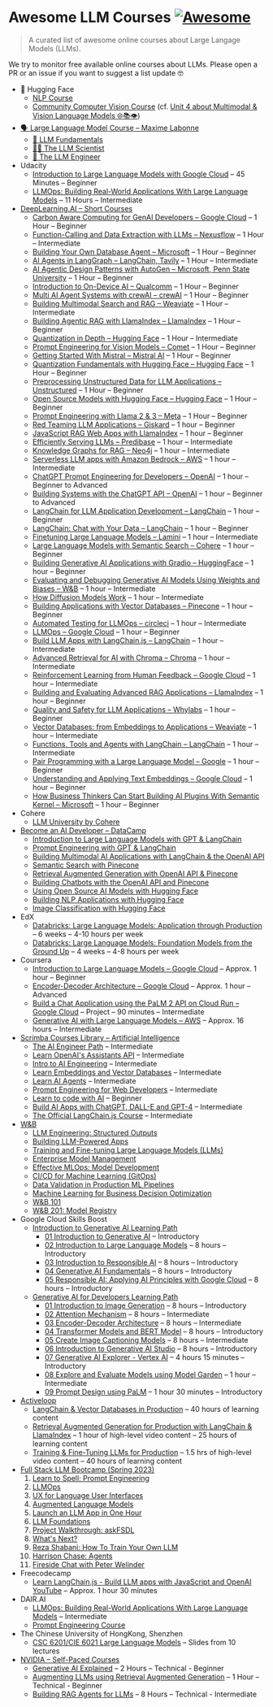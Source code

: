 
# Awesome LLM Courses [![Awesome](https://awesome.re/badge-flat.svg)](https://awesome.re)

> A curated list of awesome online courses about Large Langage Models (LLMs).

We try to monitor free available online courses about LLMs. Please open a PR or an issue if you want to suggest a list update 🤓

- 🤗 Hugging Face
	- [NLP Course](https://huggingface.co/learn/nlp-course/)
	- [Community Computer Vision Course](https://huggingface.co/learn/computer-vision-course/) (cf. [Unit 4 about Multimodal & Vision Language Models 🌐📚👁️](https://huggingface.co/learn/computer-vision-course/unit4/multimodal-models/pre-intro))
- [🗣️ Large Language Model Course – Maxime Labonne](https://github.com/mlabonne/llm-course)
	- [🧩 LLM Fundamentals](https://github.com/mlabonne/llm-course#-llm-fundamentals)
	- [🧑‍🔬 The LLM Scientist](https://github.com/mlabonne/llm-course#-the-llm-scientist)
	- [👷 The LLM Engineer](https://github.com/mlabonne/llm-course#-the-llm-engineer)
- Udacity
	- [Introduction to Large Language Models with Google Cloud](https://www.udacity.com/course/introduction-large-language-models-google-cloud--cd12959) – 45 Minutes – Beginner
	- [LLMOps: Building Real-World Applications With Large Language Models](https://www.udacity.com/course/building-real-world-applications-with-large-language-models--cd13455) – 11 Hours – Intermediate
- [DeepLearning.AI – Short Courses](https://www.deeplearning.ai/short-courses/)
	- [Carbon Aware Computing for GenAI Developers – Google Cloud](https://www.deeplearning.ai/short-courses/carbon-aware-computing-for-genai-developers) – 1 Hour – Beginner
	- [Function-Calling and Data Extraction with LLMs – Nexusflow](https://www.deeplearning.ai/short-courses/function-calling-and-data-extraction-with-llms) – 1 Hour – Intermediate
	- [Building Your Own Database Agent – Microsoft](https://www.deeplearning.ai/short-courses/building-your-own-database-agent) – 1 Hour – Beginner
	- [AI Agents in LangGraph – LangChain, Tavily](https://www.deeplearning.ai/short-courses/ai-agents-in-langgraph) – 1 Hour – Intermediate
	- [AI Agentic Design Patterns with AutoGen – Microsoft, Penn State University](https://www.deeplearning.ai/short-courses/ai-agentic-design-patterns-with-autogen) – 1 Hour – Beginner
	- [Introduction to On-Device AI – Qualcomm](https://www.deeplearning.ai/short-courses/introduction-to-on-device-ai) – 1 Hour – Beginner
	- [Multi AI Agent Systems with crewAI – crewAI](https://www.deeplearning.ai/short-courses/multi-ai-agent-systems-with-crewai) – 1 Hour – Beginner
	- [Building Multimodal Search and RAG – Weaviate](https://www.deeplearning.ai/short-courses/building-multimodal-search-and-rag) – 1 Hour – Intermediate
	- [Building Agentic RAG with LlamaIndex – LlamaIndex](https://www.deeplearning.ai/short-courses/building-agentic-rag-with-llamaindex) – 1 Hour – Beginner
	- [Quantization in Depth – Hugging Face](https://www.deeplearning.ai/short-courses/quantization-in-depth) – 1 Hour – Intermediate
	- [Prompt Engineering for Vision Models – Comet](https://www.deeplearning.ai/short-courses/prompt-engineering-for-vision-models) – 1 Hour – Beginner
	- [Getting Started With Mistral – Mistral AI](https://www.deeplearning.ai/short-courses/getting-started-with-mistral) – 1 Hour – Beginner
	- [Quantization Fundamentals with Hugging Face – Hugging Face](https://www.deeplearning.ai/short-courses/quantization-fundamentals-with-hugging-face) – 1 Hour – Beginner
	- [Preprocessing Unstructured Data for LLM Applications – Unstructured](https://www.deeplearning.ai/short-courses/preprocessing-unstructured-data-for-llm-applications) – 1 Hour – Beginner
	- [Open Source Models with Hugging Face – Hugging Face](https://www.deeplearning.ai/short-courses/open-source-models-hugging-face) – 1 Hour – Beginner
	- [Prompt Engineering with Llama 2 & 3 – Meta](https://www.deeplearning.ai/short-courses/prompt-engineering-with-llama-2) – 1 Hour – Beginner
	- [Red Teaming LLM Applications – Giskard](https://www.deeplearning.ai/short-courses/red-teaming-llm-applications/) – 1 hour – Beginner
	- [JavaScript RAG Web Apps with LlamaIndex](https://www.deeplearning.ai/short-courses/javascript-rag-web-apps-with-llamaindex/) – 1 hour – Beginner
	- [Efficiently Serving LLMs – Predibase](https://www.deeplearning.ai/short-courses/efficiently-serving-llms/) – 1 hour – Intermediate
	- [Knowledge Graphs for RAG – Neo4j](https://www.deeplearning.ai/short-courses/knowledge-graphs-rag/) – 1 hour – Intermediate
	- [Serverless LLM apps with Amazon Bedrock – AWS](https://www.deeplearning.ai/short-courses/serverless-llm-apps-amazon-bedrock/) – 1 hour – Intermediate
	- [ChatGPT Prompt Engineering for Developers – OpenAI](https://www.deeplearning.ai/short-courses/chatgpt-prompt-engineering-for-developers/) – 1 hour – Beginner to Advanced
	- [Building Systems with the ChatGPT API – OpenAI](https://www.deeplearning.ai/short-courses/building-systems-with-chatgpt/) – 1 hour – Beginner to Advanced
	- [LangChain for LLM Application Development – LangChain](https://www.deeplearning.ai/short-courses/langchain-for-llm-application-development/) – 1 hour – Beginner
	- [LangChain: Chat with Your Data – LangChain](https://www.deeplearning.ai/short-courses/langchain-chat-with-your-data/) – 1 hour – Beginner
	- [Finetuning Large Language Models – Lamini](https://www.deeplearning.ai/short-courses/finetuning-large-language-models/) – 1 hour – Intermediate
	- [Large Language Models with Semantic Search – Cohere](https://www.deeplearning.ai/short-courses/large-language-models-semantic-search/) – 1 hour – Beginner
	- [Building Generative AI Applications with Gradio – HuggingFace](https://www.deeplearning.ai/short-courses/building-generative-ai-applications-with-gradio/) – 1 hour – Beginner
	- [Evaluating and Debugging Generative AI Models Using Weights and Biases – W&B](https://www.deeplearning.ai/short-courses/evaluating-debugging-generative-ai/) – 1 hour – Intermediate
	- [How Diffusion Models Work](https://www.deeplearning.ai/short-courses/how-diffusion-models-work/) – 1 hour – Intermediate
	- [Building Applications with Vector Databases – Pinecone](https://www.deeplearning.ai/short-courses/building-applications-vector-databases/) – 1 hour – Beginner
	- [Automated Testing for LLMOps – circleci](https://www.deeplearning.ai/short-courses/automated-testing-llmops/) – 1 hour – Intermediate
	- [LLMOps – Google Cloud](https://www.deeplearning.ai/short-courses/llmops/) – 1 hour – Beginner
	- [Build LLM Apps with LangChain.js – LangChain](https://www.deeplearning.ai/short-courses/build-llm-apps-with-langchain-js/) – 1 hour – Intermediate
	- [Advanced Retrieval for AI with Chroma – Chroma](https://www.deeplearning.ai/short-courses/advanced-retrieval-for-ai/) – 1 hour – Intermediate
	- [Reinforcement Learning from Human Feedback – Google Cloud](https://www.deeplearning.ai/short-courses/reinforcement-learning-from-human-feedback/) – 1 hour – Intermediate
	- [Building and Evaluating Advanced RAG Applications – LlamaIndex](https://www.deeplearning.ai/short-courses/building-evaluating-advanced-rag/) – 1 hour – Beginner
	- [Quality and Safety for LLM Applications – Whylabs](https://www.deeplearning.ai/short-courses/quality-safety-llm-applications/) – 1 hour – Beginner
	- [Vector Databases: from Embeddings to Applications – Weaviate](https://www.deeplearning.ai/short-courses/vector-databases-embeddings-applications/) – 1 hour – Intermediate
	- [Functions, Tools and Agents with LangChain – LangChain](https://www.deeplearning.ai/short-courses/functions-tools-agents-langchain/) – 1 hour – Intermediate
	- [Pair Programming with a Large Language Model – Google](https://www.deeplearning.ai/short-courses/pair-programming-llm/) – 1 hour – Beginner
	- [Understanding and Applying Text Embeddings – Google Cloud](https://www.deeplearning.ai/short-courses/google-cloud-vertex-ai/) – 1 hour – Beginner
	- [How Business Thinkers Can Start Building AI Plugins With Semantic Kernel – Microsoft](https://www.deeplearning.ai/short-courses/microsoft-semantic-kernel/) – 1 hour – Beginner
- Cohere
	- [LLM University by Cohere](https://docs.cohere.com/docs/llmu)
- [Become an AI Developer – DataCamp](https://www.datacamp.com/ai-code-alongs)
	- [Introduction to Large Language Models with GPT & LangChain](https://www.datacamp.com/code-along/introduction-to-large-language-models-gpt-langchain)
	- [Prompt Engineering with GPT & LangChain](https://www.datacamp.com/code-along/prompt-engineering-gpt-langchain)
	- [Building Multimodal AI Applications with LangChain & the OpenAI API](https://www.datacamp.com/code-along/multimodal-ai-applications-langchain-openai-api)
	- [Semantic Search with Pinecone](https://www.datacamp.com/code-along/semantic-search-pinecone)
	- [Retrieval Augmented Generation with OpenAI API & Pinecone](https://www.datacamp.com/code-along/retrieval-augmented-generation-openai-api-pinecone)
	- [Building Chatbots with the OpenAI API and Pinecone](https://www.datacamp.com/code-along/building-chatbots-openai-api-pinecone)
	- [Using Open Source AI Models with Hugging Face](https://www.datacamp.com/code-along/using-open-source-models-hugging-face)
	- [Building NLP Applications with Hugging Face](https://www.datacamp.com/code-along/building-nlp-applications-hugging-face)
	- [Image Classification with Hugging Face](https://www.datacamp.com/code-along/image-classification-hugging-face)
- EdX
	- [Databricks: Large Language Models: Application through Production](https://www.edx.org/learn/computer-science/databricks-large-language-models-application-through-production) – 6 weeks – 4-10 hours per week
	- [Databricks: Large Language Models: Foundation Models from the Ground Up](https://www.edx.org/learn/computer-science/databricks-large-language-models-foundation-models-from-the-ground-up) – 4 weeks – 4-8 hours per week
- Coursera
	- [Introduction to Large Language Models – Google Cloud](https://www.coursera.org/learn/introduction-to-large-language-models) – Approx. 1 hour – Beginner
	- [Encoder-Decoder Architecture – Google Cloud](https://www.coursera.org/learn/encoder-decoder-architecture) – Approx. 1 hour – Advanced
	- [Build a Chat Application using the PaLM 2 API on Cloud Run – Google Cloud](https://www.coursera.org/projects/googlecloud-build-a-chat-application-using-the-palm-2-api-on-cloud-run-g4pjb) – Project – 90 minutes – Intermediate
	- [Generative AI with Large Language Models – AWS](https://www.coursera.org/learn/generative-ai-with-llms) – Approx. 16 hours – Intermediate
- [Scrimba Courses Library – Artificial Intelligence](https://scrimba.com/allcourses?topic=ai)
	- [The AI Engineer Path](https://scrimba.com/learn/aiengineer) – Intermediate
	- [Learn OpenAI's Assistants API](https://scrimba.com/learn/openaiassistants) – Intermediate
	- [Intro to AI Engineering](https://scrimba.com/learn/introtoaiengineering) – Intermediate
	- [Learn Embeddings and Vector Databases](https://scrimba.com/learn/embeddings) – Intermediate
	- [Learn AI Agents](https://scrimba.com/learn/aiagents) – Intermediate
	- [Prompt Engineering for Web Developers](https://scrimba.com/learn/promptengineering) – Intermediate
	- [Learn to code with AI](https://scrimba.com/learn/aicoding) – Beginner
	- [Build AI Apps with ChatGPT, DALL-E and GPT-4](https://scrimba.com/learn/buildaiapps) – Intermediate
	- [The Official LangChain.js Course](https://scrimba.com/learn/langchain) – Intermediate
- [W&B](https://www.wandb.courses/pages/w-b-courses)
	- [LLM Engineering: Structured Outputs](https://www.wandb.courses/courses/steering-language-models)
	- [Building LLM-Powered Apps](https://www.wandb.courses/courses/building-llm-powered-apps)
	- [Training and Fine-tuning Large Language Models (LLMs)](https://www.wandb.courses/courses/training-fine-tuning-LLMs)
	- [Enterprise Model Management](https://www.wandb.courses/courses/enterprise-model-management)
	- [Effective MLOps: Model Development](https://www.wandb.courses/courses/effective-mlops-model-development)
	- [CI/CD for Machine Learning (GitOps)](https://www.wandb.courses/courses/ci-cd-for-machine-learning)
	- [Data Validation in Production ML Pipelines](https://www.wandb.courses/courses/data-validation-for-machine-learning)
	- [Machine Learning for Business Decision Optimization](https://www.wandb.courses/courses/decision-optimization)
	- [W&B 101](https://www.wandb.courses/courses/wandb-101)
	- [W&B 201: Model Registry](https://www.wandb.courses/courses/201-model-registry)
- Google Cloud Skills Boost
    - [Introduction to Generative AI Learning Path](https://www.cloudskillsboost.google/paths/118)
		- [01 Introduction to Generative AI](https://www.cloudskillsboost.google/paths/118/course_templates/536) – Introductory
        - [02 Introduction to Large Language Models](https://www.cloudskillsboost.google/paths/118/course_templates/539?locale=en) – 8 hours – Introductory
        - [03 Introduction to Responsible AI](https://www.cloudskillsboost.google/paths/118/course_templates/554?locale=en) – 8 hours – Introductory
        - [04 Generative AI Fundamentals](https://www.cloudskillsboost.google/paths/118/course_templates/556) – 8 hours – Introductory
        - [05 Responsible AI: Applying AI Principles with Google Cloud](https://www.cloudskillsboost.google/paths/118/course_templates/388) – 8 hours – Introductory
	- [Generative AI for Developers Learning Path](https://www.cloudskillsboost.google/paths/183)
		- [01 Introduction to Image Generation](https://www.cloudskillsboost.google/paths/183/course_templates/541) – 8 hours – Introductory
		- [02 Attention Mechanism](https://www.cloudskillsboost.google/paths/183/course_templates/537?locale=en) – 8 hours – Intermediate
		- [03 Encoder-Decoder Architecture](https://www.cloudskillsboost.google/paths/183/course_templates/543) – 8 hours – Intermediate
		- [04 Transformer Models and BERT Model](https://www.cloudskillsboost.google/paths/183/course_templates/538) – 8 hours – Introductory
		- [05 Create Image Captioning Models](https://www.cloudskillsboost.google/paths/183/course_templates/542) – 8 hours – Intermediate
		- [06 Introduction to Generative AI Studio](https://www.cloudskillsboost.google/paths/183/course_templates/552) – 8 hours – Introductory
		- [07 Generative AI Explorer - Vertex AI](https://www.cloudskillsboost.google/paths/183/course_templates/723) – 4 hours 15 minutes – Introductory
		- [08 Explore and Evaluate Models using Model Garden](https://www.cloudskillsboost.google/focuses/71938?parent=catalog&path=183) – 1 hour – Intermediate
		- [09 Prompt Design using PaLM](https://www.cloudskillsboost.google/focuses/71937?parent=catalog&path=183) – 1 hour 30 minutes – Introductory
- [Activeloop](https://learn.activeloop.ai)
	- [LangChain & Vector Databases in Production](https://learn.activeloop.ai/courses/langchain) – 40 hours of learning content
	- [Retrieval Augmented Generation for Production with LangChain & LlamaIndex](https://learn.activeloop.ai/courses/rag) – 1 hour of high-level video content – 25 hours of learning content
	- [Training & Fine-Tuning LLMs for Production](https://learn.activeloop.ai/courses/llms) – 1.5 hrs of high-level video content – 40 hours of learning content
- [Full Stack LLM Bootcamp (Spring 2023)](https://fullstackdeeplearning.com/llm-bootcamp/spring-2023/)
	1. [Learn to Spell: Prompt Engineering](https://fullstackdeeplearning.com/llm-bootcamp/spring-2023/prompt-engineering/)
	2. [LLMOps](https://fullstackdeeplearning.com/llm-bootcamp/spring-2023/llmops/)
	3. [UX for Language User Interfaces](https://fullstackdeeplearning.com/llm-bootcamp/spring-2023/ux-for-luis/)
	4. [Augmented Language Models](https://fullstackdeeplearning.com/llm-bootcamp/spring-2023/augmented-language-models/)
	5. [Launch an LLM App in One Hour](https://fullstackdeeplearning.com/llm-bootcamp/spring-2023/launch-an-llm-app-in-one-hour/)
	6. [LLM Foundations](https://fullstackdeeplearning.com/llm-bootcamp/spring-2023/llm-foundations/)
	7. [Project Walkthrough: askFSDL](https://fullstackdeeplearning.com/llm-bootcamp/spring-2023/askfsdl-walkthrough/)
	8. [What's Next?](https://fullstackdeeplearning.com/llm-bootcamp/spring-2023/whats-next/)
	9. [Reza Shabani: How To Train Your Own LLM](https://fullstackdeeplearning.com/llm-bootcamp/spring-2023/shabani-train-your-own/)
	10. [Harrison Chase: Agents](https://fullstackdeeplearning.com/llm-bootcamp/spring-2023/chase-agents/)
	11. [Fireside Chat with Peter Welinder](https://fullstackdeeplearning.com/llm-bootcamp/spring-2023/welinder-fireside-chat/)
- Freecodecamp
	- [Learn LangChain.js - Build LLM apps with JavaScript and OpenAI](https://www.freecodecamp.org/news/learn-langchain-to-link-llms-with-external-data/) [YouTube](https://www.youtube.com/watch?v=HSZ_uaif57o) – Approx. 1 hour 30 minutes
- DAIR.AI
	- [LLMOps: Building Real-World Applications With Large Language Models](https://www.comet.com/site/llm-course/) – Intermediate
	- [Prompt Engineering Course](https://www.promptingguide.ai/)
- The Chinese University of HongKong, Shenzhen
	- [CSC 6201/CIE 6021 Large Language Models](https://llm-course.github.io/) – Slides from 10 lectures
- [NVIDIA – Self-Paced Courses](https://learn.nvidia.com/en-us/training/self-paced-courses)
	- [Generative AI Explained](https://learn.nvidia.com/courses/course-detail?course_id=course-v1:DLI+S-FX-07+V1) – 2 Hours – Technical - Beginner
	- [Augmenting LLMs using Retrieval Augmented Generation](https://learn.nvidia.com/courses/course-detail?course_id=course-v1:DLI+S-FX-16+V1) – 1 Hour – Technical - Beginner
	- [Building RAG Agents for LLMs](https://learn.nvidia.com/courses/course-detail?course_id=course-v1:DLI+S-FX-15+V1) – 8 Hours – Technical - Intermediate
